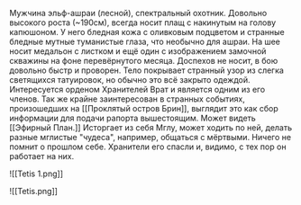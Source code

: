 Мужчина эльф-ашраи (лесной), спектральный охотник. Довольно высокого роста (~190см), всегда носит плащ с накинутым на голову капюшоном. У него бледная кожа с оливковым подцветом и странные бледные мутные туманистые глаза, что необычно для ашраи. На шее носит медальон с листком и ещё один с изображением замочной скважины на фоне перевёрнутого месяца.
Доспехов не носит, в бою довольно быстр и проворен. Тело покрывает странный узор из слегка светящихся татуировок, но обычно это всё закрыто одеждой.
Интересуется орденом Хранителей Врат и является одним из его членов.
Так же крайне заинтересован в странных событиях, произошедших на [[Проклятый остров Брин]], выглядит это как сбор информации для подачи рапорта вышестоящим.
Может видеть [[Эфирный План.]] Исторгает из себя Мглу, может ходить по ней, делать разные мглистые "чудеса", например, общаться с мёртвыми. 
Ничего не помнит о прошлом себе. Хранители его спасли и, видимо, с тех пор он работает на них.

![[Tetis 1.png]]


![[Tetis.png]] 